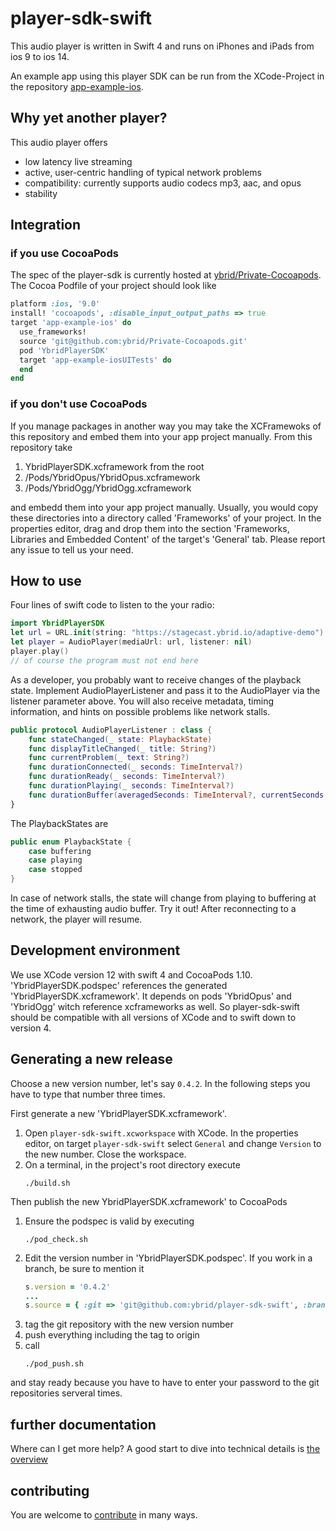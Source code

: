 # player-sdk-swift
This audio player is written in Swift 4 and runs on iPhones and iPads from ios 9 to ios 14. 

An example app using this player SDK can be run from the XCode-Project in the repository [app-example-ios](https://github.com/ybrid/app-example-ios).

## Why yet another player?
This audio player offers
- low latency live streaming
- active, user-centric handling of typical network problems
- compatibility: currently supports audio codecs mp3, aac, and opus
- stability
  
## Integration 
### if you use CocoaPods 
The spec of the player-sdk is currently hosted at [ybrid/Private-Cocoapods](https://github.com/ybrid/Private-Cocoapods). The Cocoa Podfile of your project should look like
```ruby
platform :ios, '9.0'
install! 'cocoapods', :disable_input_output_paths => true
target 'app-example-ios' do
  use_frameworks!
  source 'git@github.com:ybrid/Private-Cocoapods.git'
  pod 'YbridPlayerSDK'
  target 'app-example-iosUITests' do
  end
end
```
### if you don't use CocoaPods
If you manage packages in another way you may take the XCFramewoks of this repository and embed them into your app project manually. From this repository take 
1. YbridPlayerSDK.xcframework from the root
2. /Pods/YbridOpus/YbridOpus.xcframework
3. /Pods/YbridOgg/YbridOgg.xcframework

and embedd them into your app project manually. Usually, you would copy these directories into a directory called 'Frameworks' of your project. In the properties editor, drag and drop them into the section 'Frameworks, Libraries and Embedded Content' of the target's 'General' tab.
Please report any issue to tell us your need.

## How to use
Four lines of swift code to listen to the your radio:
```swift
import YbridPlayerSDK
let url = URL.init(string: "https://stagecast.ybrid.io/adaptive-demo")!
let player = AudioPlayer(mediaUrl: url, listener: nil)
player.play()
// of course the program must not end here
```
As a developer, you probably want to receive changes of the playback state. Implement AudioPlayerListener and pass it to the AudioPlayer via the listener parameter above. You will also receive metadata, timing information, and hints on possible problems like network stalls. 
```swift
public protocol AudioPlayerListener : class {
    func stateChanged(_ state: PlaybackState)
    func displayTitleChanged(_ title: String?)
    func currentProblem(_ text: String?)
    func durationConnected(_ seconds: TimeInterval?)
    func durationReady(_ seconds: TimeInterval?)
    func durationPlaying(_ seconds: TimeInterval?)
    func durationBuffer(averagedSeconds: TimeInterval?, currentSeconds: TimeInterval?)
}
```
The PlaybackStates are 
```swift
public enum PlaybackState {
    case buffering
    case playing
    case stopped
}
```
In case of network stalls, the state will change from playing to buffering at the time of exhausting audio buffer. Try it out! After reconnecting to a network, the player will resume.
## Development environment
We use XCode version 12 with swift 4 and CocoaPods 1.10.
'YbridPlayerSDK.podspec' references the generated 'YbridPlayerSDK.xcframework'. It depends on pods 'YbridOpus' and 'YbridOgg' witch reference xcframeworks as well. So player-sdk-swift should be compatible with all versions of XCode and to swift down to version 4.
## Generating a new release
Choose a new version number, let's say ```0.4.2```. In the following steps you have to type that number three times. 

First generate a new 'YbridPlayerSDK.xcframework'.  
1. Open ```player-sdk-swift.xcworkspace``` with XCode. In the properties editor, on target ```player-sdk-swift``` select ```General``` and change ```Version``` to the new number. Close the workspace.
2. On a terminal, in the project's root directory execute
   ```shell 
   ./build.sh
   ```

Then publish the new YbridPlayerSDK.xcframework' to CocoaPods
1. Ensure the podspec is valid by executing
    ```shell
    ./pod_check.sh
2. Edit the version number in 'YbridPlayerSDK.podspec'. If you work in a branch, be sure to mention it 
    ```ruby
    s.version = '0.4.2'
    ...
    s.source = { :git => 'git@github.com:ybrid/player-sdk-swift', :branch => 'dev', :tag => s.version.to_s }
    ```
3. tag the git repository with the new version number
4. push everything including the tag to origin
5. call 
   ```shell
   ./pod_push.sh
   ```
and stay ready because you have to have to enter your password to the git repositories serveral times.
## further documentation
Where can I get more help?
A good start to dive into technical details is [the overview](https://github.com/ybrid/overview) 
## contributing
You are welcome to [contribute](https://github.com/ybrid/player-sdk-swift/CONTRIBUTING.md) in many ways.

